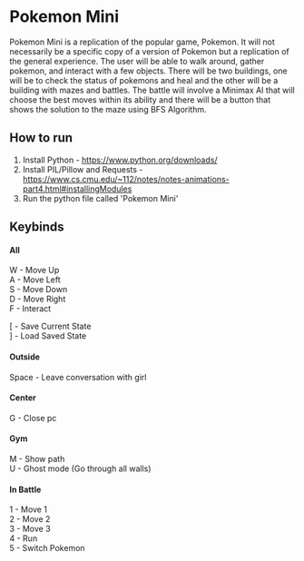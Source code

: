 # Pokemon Mini
Pokemon Mini is a replication of the popular game, Pokemon. It will not necessarily be a specific copy of a version of Pokemon 
but a replication of the general experience. The user will be able to walk around, gather pokemon, and interact with a 
few objects. There will be two buildings, one will be to check the status of pokemons and heal and the other will 
be a building with mazes and battles. The battle will involve a Minimax AI that will choose the best moves within its ability
and there will be a button that shows the solution to the maze using BFS Algorithm.

## How to run
1. Install Python - https://www.python.org/downloads/
2. Install PIL/Pillow and Requests - https://www.cs.cmu.edu/~112/notes/notes-animations-part4.html#installingModules
3. Run the python file called 'Pokemon Mini'

## Keybinds

#### All
W - Move Up\
A - Move Left\
S - Move Down\
D - Move Right\
F - Interact

[ - Save Current State\
] - Load Saved State

#### Outside
Space - Leave conversation with girl

#### Center
G - Close pc

#### Gym
M - Show path\
U - Ghost mode (Go through all walls)

#### In Battle
1 - Move 1\
2 - Move 2\
3 - Move 3\
4 - Run\
5 - Switch Pokemon
